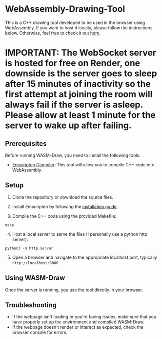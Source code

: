# WebAssembly-Drawing-Tool

This is a C++ drawing tool developed to be used in the browser using WebAssembly. If you want to host it locally, please follow the instructions below. Otherwise, feel free to check it out [here](https://gdhillon2.github.io/WASM-Draw/).

# IMPORTANT: The WebSocket server is hosted for free on Render, one downside is the server goes to sleep after 15 minutes of inactivity so the first attempt at joining the room will always fail if the server is asleep. Please allow at least 1 minute for the server to wake up after failing.

## Prerequisites

Before running WASM-Draw, you need to install the following tools:

- [Emscripten Compiler](https://emscripten.org/docs/getting_started/downloads.html): This tool will allow you to compile C++ code into WebAssembly.

## Setup

1. Clone the repository or download the source files.

2. Install Emscripten by following the [installation guide](https://emscripten.org/docs/getting_started/downloads.html).

3. Compile the C++ code using the provided Makefile:
```
make
```

4. Host a local server to serve the files (I personally use a python http server):
```
python3 -m http.server
```

5. Open a browser and navigate to the appropriate localhost port, typically `http://localhost:8000`.

## Using WASM-Draw

Once the server is running, you use the tool directly in your browser.

## Troubleshooting

- If the webpage isn't loading or you're facing issues, make sure that you have properly set up the environment and compiled WASM-Draw.
- If the webpage doesn't render or interact as expected, check the browser console for errors.
